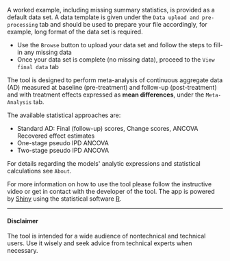 
A worked example, including missing summary statistics, is provided as a default data set. A data template is given under the `Data upload and pre-processing` tab and should be used to prepare your file accordingly, for example, long format of the data set is required. 

- Use the `Browse` button to upload your data set and follow the steps to fill-in any missing data
- Once your data set is complete (no missing data), proceed to the `View final data` tab

The tool is designed to perform meta-analysis of continuous aggregate data (AD) measured at baseline (pre-treatment) and follow-up (post-treatment) and with treatment effects expressed as **mean differences**, under the  `Meta-Analysis` tab.

The available statistical approaches are:

- Standard AD: Final (follow-up) scores, Change scores, ANCOVA Recovered effect estimates
- One-stage pseudo IPD ANCOVA
- Two-stage pseudo IPD ANCOVA

For details regarding the models' analytic expressions and statistical calculations see `About`.

For more information on how to use the tool please follow the instructive video or get in contact with the developer of the tool. The app is powered by [Shiny](https://shiny.rstudio.com/) using the statistical software [R](http://cran.r-project.org/).

* * *

####   **Disclaimer**

The tool is intended for a wide audience of nontechnical and technical users. Use it wisely and seek advice from technical experts when necessary.
